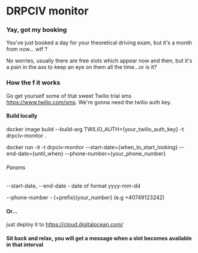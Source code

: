 # DRPCIV monitor

### Yay, got my booking
You've just booked a day for your theoretical driving exam, but it's a month from now... wtf ?

No worries, usually there are free slots which appear now and then, but it's a pain in the ass to keep 
an eye on them all the time...or is it? 

### How the f it works

Go get yourself some of that sweet Twilio trial sms https://www.twilio.com/sms. We're gonna need the twilio auth key.

#### Build locally

docker image build --build-arg TWILIO_AUTH={your_twilio_auth_key} -t drpciv-monitor .

docker run -it -t drpciv-monitor --start-date={when_to_start_looking} --end-date={until_when} 
--phone-number={your_phone_number}
###### Params
--start-date, --end-date - date of format yyyy-mm-dd

--phone-number - (+prefix){your_number} (e.g +40749123242)

#### Or...
just deploy it to https://cloud.digitalocean.com/

#### Sit back and relax, you will get a message when a slot becomes available in that interval

